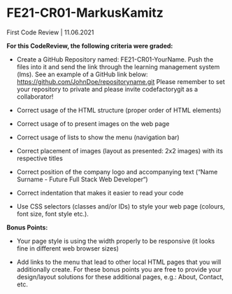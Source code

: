 # FE21-CR01-MarkusKamitz
First Code Review |  11.06.2021

**For this CodeReview, the following criteria were graded:**

* Create a GitHub Repository named: FE21-CR01-YourName. Push the files into it and send the link through the learning management system (lms). See an example of a GitHub link below: https://github.com/JohnDoe/repositoryname.git Please remember to set your repository to private and please invite codefactorygit as a collaborator!

* Correct usage of the HTML structure (proper order of HTML elements)

* Correct usage of  to present images on the web page

* Correct usage of lists to show the menu (navigation bar)

* Correct placement of images (layout as presented: 2x2 images) with its respective titles

* Correct position of the company logo and accompanying text (“Name Surname - Future Full Stack Web Developer“)

* Correct indentation that makes it easier to read your code

* Use CSS selectors (classes and/or IDs) to style your web page (colours, font size, font style etc.).

**Bonus Points:**

* Your page style is using the width properly to be responsive (it looks fine in different web browser sizes)

* Add links to the menu that lead to other local HTML pages that you will additionally create. For these bonus points you are free to provide your design/layout solutions for these additional pages, e.g.: About, Contact, etc.
